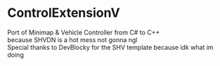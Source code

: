 # ControlExtensionV

Port of Minimap & Vehicle Controller from C# to C++\
because SHVDN is a hot mess not gonna ngl\
Special thanks to DevBlocky for the SHV template because idk what im doing
